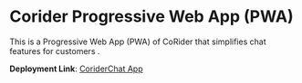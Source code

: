 

# Corider Progressive Web App (PWA)

This  is a Progressive Web App (PWA)  of CoRider that simplifies chat features for customers .

**Deployment Link**: [CoriderChat App](https://corider-chatapp-pwa.vercel.app/)


